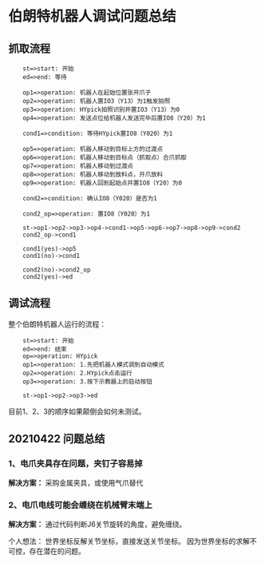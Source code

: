 # 伯朗特机器人调试问题总结

## 抓取流程

```flow
    st=>start: 开始
    ed=>end: 等待

    op1=>operation: 机器人在起始位置张开爪子
    op2=>operation: 机器人置IO3（Y13）为1触发拍照
    op3=>operation: HYpick拍照识别并置IO3（Y13）为0
    op4=>operation: 发送点位给机器人发送完毕后置IO8（Y20）为1

    cond1=>condition: 等待HYpick置IO8（Y020）为1

    op5=>operation: 机器人移动到目标上方的过渡点
    op6=>operation: 机器人移动到目标点（抓取点）合爪抓取
    op7=>operation: 机器人移动到过渡点
    op8=>operation: 机器人移动到放料点，开爪放料
    op9=>operation: 机器人回到起始点并置IO8（Y20）为0
    
    cond2=>condition: 确认IO8（Y020）是否为1

    cond2_op=>operation: 置IO8（Y020）为1

    st->op1->op2->op3->op4->cond1->op5->op6->op7->op8->op9->cond2
    cond2_op->cond1

    cond1(yes)->op5
    cond1(no)->cond1

    cond2(no)->cond2_op
    cond2(yes)->ed
```

## 调试流程

整个伯朗特机器人运行的流程：

```flow
    st=>start: 开始
    ed=>end: 结束
    op=>operation: HYpick
    op1=>operation: 1.先把机器人模式调到自动模式
    op2=>operation: 2.HYpick点击运行
    op3=>operation: 3.按下示教器上的启动按钮

    st->op1->op2->op3->ed
```

目前1、2、3的顺序如果颠倒会如何未测试。

## 20210422 问题总结

### 1、电爪夹具存在问题，夹钉子容易掉

**解决方案：**
采购金属夹具，或使用气爪替代

### 2、电爪电线可能会缠绕在机械臂末端上

**解决方案：**通过代码判断J6关节旋转的角度，避免缠绕。

个人想法：
世界坐标反解关节坐标，直接发送关节坐标。
因为世界坐标的求解不可控，存在潜在的问题。